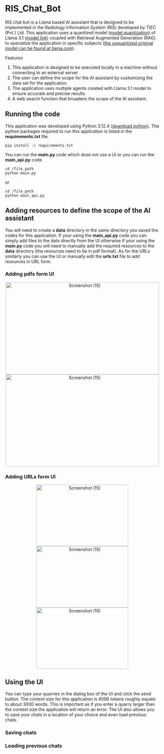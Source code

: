 # RIS_Chat_Bot

RIS chat bot is a Llama based AI assistant that is designed to be implemented in the Radiology Information System (RIS) developed by TIEC (Pvt.) Ltd. This application uses a quantized model ([model quantization](https://www.llama.com/docs/how-to-guides/quantization/)) of Llama 3.1 ([model link](https://drive.google.com/drive/folders/1FZT8Zokf3XQIRNZF5xHGeorMY13rwMla)) coupled with Retrieval Augmented Generation (RAG) to specialize the application in specific subjects ([the unquantized original model can be found at llama.com](https://www.llama.com/)). 

Features

  1. This application is designed to be executed locally in a machine without connecting to an external server.
  2. The user can define the scope for the AI assistant by customizing the data set for the application.
  3. The application uses multiple agents created with Llama 3.1 model to ensure accurate and precise results.
  4. A web search function that broadens the scope of the AI assistant.

## Running the code

This application was developed using Python 3.12.4 ([download python](https://www.python.org/downloads/)). The python packages required to run this application is listed in the **requirements.txt** file.

```
pip install -r requirements.txt
```

You can run the **main.py** code which dose not use a UI or you can run the **main_api.py** code.

```
cd /file_path
python main.py
```
or
```
cd /file_path
python main_api.py
```

## Adding resources to define the scope of the AI assistant 

You will need to create a **data** directory in the same directory you saved the codes for this application. If your using the **main_api.py** code you can simply add files to the data directly from the UI otherwise if your using the **main.py** code you will need to manually add the required resources to the **data** directory (the resources need to be in pdf format). As for the URLs similarly you can use the UI or manually edit the **urls.txt** file to add resources in URL form.

### Adding pdfs form UI

<div align="center">
  <img src="https://github.com/user-attachments/assets/d49d2d5c-f6a9-4764-b09e-2c28a494ed86" alt="Screenshot (15)" width="500" height="300">
  <img src="https://github.com/user-attachments/assets/5405d9d8-2486-436f-82d7-5530425e1f42" alt="Screenshot (15)" width="500" height="300">
</div>

### Adding URLs form UI

<div align="center">
  <img src="https://github.com/user-attachments/assets/bd537432-c760-4598-b50d-d4e3811b7d39" alt="Screenshot (15)" width="300" height="200">
  <img src="https://github.com/user-attachments/assets/56a7b95d-35f6-4b7a-b70e-0113f9781881" alt="Screenshot (15)" width="300" height="200">
  <img src="https://github.com/user-attachments/assets/12514f9a-9507-428f-a8cd-b552c99b06f1" alt="Screenshot (15)" width="300" height="200">
</div>

## Using the UI

You can type your quarries in the dialog box of the UI and click the send button. The context size for this application is 4096 tokens roughly equate to about 3000 words. This is important as if you enter a quarry larger than the context size the application will return an error. The UI also allows you to save your chats in a location of your choice and even load previous chats.

### Saving chats

### Loading previous chats

